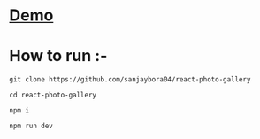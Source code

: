 # [Demo](https://silver-dragon-b427c8.netlify.app/)
# How to run :-
```
git clone https://github.com/sanjaybora04/react-photo-gallery

cd react-photo-gallery

npm i

npm run dev
```